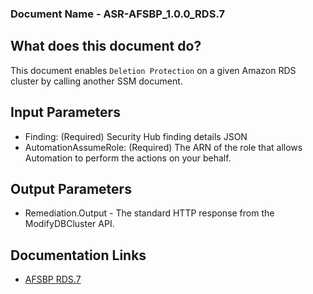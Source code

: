 ### Document Name - ASR-AFSBP_1.0.0_RDS.7

## What does this document do?
This document enables `Deletion Protection` on a given Amazon RDS cluster by calling another SSM document.

## Input Parameters
* Finding: (Required) Security Hub finding details JSON
* AutomationAssumeRole: (Required) The ARN of the role that allows Automation to perform the actions on your behalf.

## Output Parameters
* Remediation.Output - The standard HTTP response from the ModifyDBCluster API.

## Documentation Links
* [AFSBP RDS.7](https://docs.aws.amazon.com/securityhub/latest/userguide/securityhub-standards-fsbp-controls.html#fsbp-rds-7)
